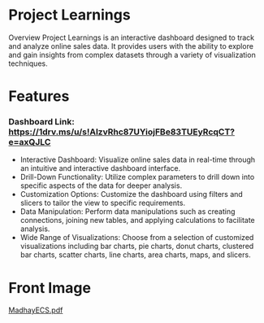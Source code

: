 # Project Learnings
Overview
Project Learnings is an interactive dashboard designed to track and analyze online sales data. It provides users with the ability to explore and gain insights from complex datasets through a variety of visualization techniques.

# Features
### Dashboard Link: https://1drv.ms/u/s!AlzvRhc87UYiojFBe83TUEyRcqCT?e=axQJLC


- Interactive Dashboard: Visualize online sales data in real-time through an intuitive and interactive dashboard interface.
- Drill-Down Functionality: Utilize complex parameters to drill down into specific aspects of the data for deeper analysis.
- Customization Options: Customize the dashboard using filters and slicers to tailor the view to specific requirements.
- Data Manipulation: Perform data manipulations such as creating connections, joining new tables, and applying calculations to facilitate analysis.
- Wide Range of Visualizations: Choose from a selection of customized visualizations including bar charts, pie charts, donut charts, clustered bar charts, scatter charts, line charts, area charts, maps, and slicers.

# Front Image
[MadhayECS.pdf](https://github.com/Vansh8905/BI-Dashboard_1/files/14465407/MadhayECS.pdf)

